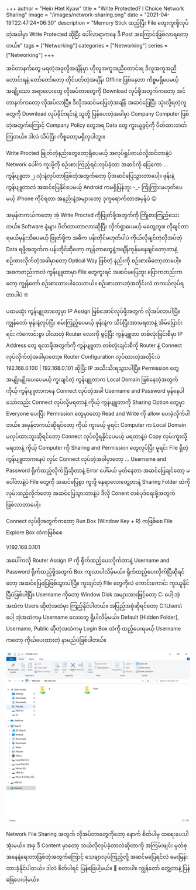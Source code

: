 +++
author = "Hein Htet Kyaw"
title = "Write Protected? I Choice Network Sharing"
image = "/images/network-sharing.png"
date = "2021-04-19T22:47:24+06:30"
description = "Memory Stick ထည့်ပြီး File တွေးကူးဖို့လုပ်တဲ့အခါမှာ Write Protected ဆိုပြီး ပေါ်လာရာကနေ ဒီ Post အကြောင်းဖြစ်လာရတော့တယ်။"
tags = ["Networking"]
categories = ["Networking"]
series = ["Networking"]
+++

အင်တာနက်တွေ မရတဲ့အခုလိုအချိန်မှာ ဟိုလူအကူအညီတောင်းရ ဒီလူအကူအညီတောင်းရနဲ့ တော်တော်တော့ တိုင်ပတ်တဲ့အချိန်၊ Offline ဖြစ်နေတာ ကိစ္စမရှိပေမယ့် အချို့သော အရာလေးတွေ လိုအပ်တာတွေကို Download လုပ်ဖို့အတွက်ကတော့ အင်တာနက်ကတော့ လိုအပ်လာပြီ။ ဒီလိုအဆင်မပြေတဲ့အချိန် အဆင်ပြေပြီး သုံးလို့ရတဲ့လူတွေကို Download လုပ်ခိုင်းရင်းနဲ့ သူတို့ ပြန်ပေးတဲ့အခါမှာ Company Computer ဖြစ်တဲ့အတွက်ကြောင့် Company Policy တွေအရ Data တွေ ကူးယူခွင့်ကို ပိတ်ထားတတ်ကြတယ်။ ဒါလဲ သိပ်ပြီး ကိစ္စတော့မရှိလှပါဘူး။

<!--more-->

Write Procted ဖြုတ်တဲ့နည်းတွေတော့ရှိပေမယ့် အလုပ်ရှုပ်တယ်လို့ထင်တာနဲ့ပဲ Network ပေါ်က ကူးဖို့ကို စဉ်းစားကြည့်ရင်းလုပ်ခဲ့တာ အဆင်ကို ပြေကော ... ကွန်ပျူတာ ၂ လုံးနဲ့လုပ်တာဖြစ်တဲ့အတွက်တော့ ပိုအဆင်ပြေသွားတာပေါ့။ ဖုန်းနဲ့ ကွန်ပျူတာလဲ အဆင်ပြေနိုင်ပေမယ့် Android ကမရှိပြန်ဘူး -_- ကြုံကြွားမဟုတ်ပေမယ့် iPhone ကိုင်ရတာ အနည်းနဲ့အများတော့ ဒုက္ခရောက်တာအမှန်ပဲ 😐

အမှန်တကယ်ကတော့ အဲ့ Write Procted ကိုဖြုတ်ဖို့အတွက်ကို ကြိုစားကြည့်သေးတယ်။ Software နဲ့များ ပိတ်ထားတာလားဆိုပြီး လိုက်ရှာပေမယ့် မတွေ့ဘူး။ လိုချင်တာရမယ်မှန်းသိပေမယ့် ဖြုတ်ဖို့က အဓိက ပန်းတိုင်မဟုတ်ပါပဲ ကိုယ်လိုချင်တဲ့လိုအပ်တဲ့ Data ရဖို့အတွက်က ပန်းတိုင်ဆိုတော့ ကျန်တာတွေနဲ့အချိန်ကုန်မနေချင်တော့တာနဲ့ စဉ်းစားလိုက်တဲ့အခါမှာတော့ Optical Way ဖြစ်တဲ့ နည်းကို စဉ်းစားမိတော့တာပေါ့။ အစကတည်းကလဲ ကွန်ပျူတာမှာ File တွေကူးရင် အဆင်မပြေဘူး ပြောကတည်းကတော့ ကျွန်တော် စဉ်းစားထားပါသေးတယ်။ စဉ်းစားထားတဲ့အတိုင်းလဲ တကယ်လုပ်ရတာပါပဲ 🙄

ပထမဆုံး ကွန်ပျူတာတွေမှာ IP Assign ဖြစ်အောင်လုပ်ဖို့အတွက် လိုအပ်လာပါပြီ။ ကျွန်တော် ဖုန်းနဲ့လုပ်ပြီး စမ်းကြည့်ပေမယ့် ဖုန်းနဲ့က သိပ်ပြီးအားမရတာနဲ့ အိမ်ပြောင်းရင်း ကံကောင်းစွာ ပါလာတဲ့ Router လေးကို ဖွင့်ပြီး ကွန်ပျူတာ  တစ်လုံးခြင်းစီမှာ IP Address တွေ ရလာဖို့အတွက်ကို ကွန်ပျူတာ တစ်လုံးချင်းစီကို Router နဲ့ Connect လုပ်လိုက်တဲ့အခါမှာတော့။ Router Configuration လုပ်ထားတဲ့အတိုင်းပဲ 192.168.0.100 | 192.168.0.101 ဆိုပြီး IP အသီးသီးရသွားပါပြီ။ Permission တွေ အမျိုးမျိုးပေးပေမယ့် ကူးချင်တဲ့ ကွန်ပျူတာက Local Domain ဖြစ်နေတဲ့အတွက် ကိုယ့် ကွန်ပျူတာကနေ Connect လုပ်တဲ့အခါ Username and Password မှန်နေပါသော်လည်း Connect လုပ်လို့မရတာနဲ့ ကိုယ့် ကွန်ပျူတာကို Sharing Option တွေမှာ Everyone ပေးပြီး Permission တွေမှာတော့ Read and Write ကို allow ပေးခဲ့လိုက်ပါတယ်။ အမှန်တကယ်ဆိုရင်တော့ ကိုယ် ကူးမယ့် မူရင်း Computer က Local Domain မလုပ်ထားဘူးဆိုရင်တော့ Connect လုပ်လို့ရနိုင်ပေမယ့် မရတာနဲ့ပဲ Copy လှမ်းကူးလို့မရတာနဲ့ ကိုယ့် Computer ကို Sharing and Permission တွေလုပ်ပြီး မူရင်း File ရှိတဲ့ ကွန်ပျူတာကနေပဲ လှမ်း Connect လုပ်တဲ့အခါမှာတော့ ... Username and Password ရိုက်ထည့်လိုက်ပြီဆိုတာနဲ့ Error ပေါ်မယ် မှတ်နေတာ အဆင်ပြေချင်တော့ မပေါ်တာနဲ့ပဲ File တွေကို အဆင်ပြေစွာ ကူးဖို့ နေရာလေးတွေ့တာနဲ့ Sharing Folder ထဲကို လှမ်းထည့်လိုက်တော့ အဆင်ပြေသွားတာနဲ့ပဲ ဒီလို Conent တစ်ပုဒ်ရေးဖို့အတွက် ဖြစ်လာတာပေါ့။

Connect လုပ်ဖို့အတွက်ကတော့ Run Box (Window Key + R) ကဖြစ်စေ File Explore Box ထဲကဖြစ်စေ

\\\192.168.0.101

အပေါ်ကလို Router Assign IP ကို ရိုက်ထည့်ပေးလိုက်တာနဲ့ Username and Password ရိုက်ထည့်ဖို့အတွက် Box ကျလာပါလိမ့်မယ်။ ရိုက်ထည့်ပေးလိုက်ပြီဆိုရင်တော့ အဆင်ပြေပြေဖြစ်သွားပါပြီ။ ကူးချင်တဲ့ File တွေကိုလဲ ကောင်းကောင်း ကူးယူနိုင်ပြီပဲဖြစ်ပါပြီ။ Username ကိုတော့ Window Disk အများအားဖြင့်တော့ C: ပေါ့ အဲ့အထဲက Users ဆိုတဲ့အထဲမှာ ကြည့်နိုင်ပါတယ်။ အပြည့်အစုံဆိုရင်တော့ C:\Users\ ပေါ့ အဲ့အထဲကမှ Username လေးတွေ ရှိပါလိမ့်မယ်။ Default [Hidden Folder], Username, Public ဆိုတဲ့အထဲကမှ Login Box ထဲကို ထည့်ပေးရမယ့် Username ကတော့ ကိုယ်ပေးထားတဲ့ နာမည်ပဲဖြစ်ပါတယ်။

![File Share via Network](/images/network-sharing.png)

Network File Sharing အတွက် လိုအပ်တာတွေကိုတော့ နောက် စိတ်ပါမှ ထရေးပေးပါအုံးမယ်။ အခု ဒီ Content မှာတော့ ဘယ်လိုလုပ်ခဲ့တာလဲဆိုတာကို အကြမ်းဖျင်း မှတ်စုအနေနဲ့ရေးတာဖြစ်တဲ့အတွက်ကြောင့် သေချာလုပ်ကြည့်လို့ အဆင်မပြေရင်လဲ မေးမြန်းထားခဲ့နိုင်ပါတယ်။ ဒါလဲ စိတ်ပါရင် ပြန်ဖြေပါ့မယ်။ 🤪 စတာပါ။ ကျွန်တော် တွေ့တာနဲ့ ပြန်ဖြေပေးပါ့မယ်။
